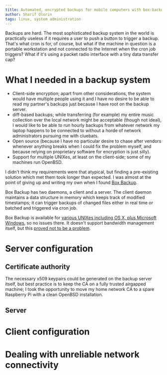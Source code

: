 ```yaml
---
title: Automated, encrypted backups for mobile computers with box-backup
author: Sharif Olorin
tags: linux, system administration
---
```


Backups are hard. The most sophisticated backup system in the world is
practically useless if it requires a user to push a button to trigger
a backup. That's what cron is for, of course, but what if the machine
in question is a portable workstation and not connected to the
Internet when the cron job triggers? What if it's using a packet radio
interface with a tiny data transfer cap?

# What I needed in a backup system

 - Client-side encryption; apart from other considerations, the system
   would have multiple people using it and I have no desire to be able
   to read my partner's backups just because I have root on the backup
   server.
 - diff-based backups; while transferring (for example) my entire
   music collection over the local network might be acceptable (though
   not ideal), I would like to be able to run hourly backups from
   whatever network my laptop happens to be connected to without a
   horde of network administrators pursuing me with cluebats.
 - Open source (because I have no particular desire to chase after
   vendors whenever anything breaks when I could fix the problem
   myself, and because relying on proprietary software for encryption
   is just silly).
 - Support for multiple UNIXes, at least on the client-side; some of
   my machines run OpenBSD.
   
I didn't think my requirements were that atypical, but finding a
pre-existing solution which met them took longer than expected. I was
almost at the point of giving up and writing my own when I found
[Box Backup](https://www.boxbackup.org/).
   
Box Backup has two daemons, a client and a server. The client daemon
maintains a data structure in memory which keeps track of modified
timestamps; it can trigger backups of changed files either in real
time or batched and triggered via cron job.

Box Backup is available for
[various UNIXes including OS X, plus Microsoft Windows](https://www.boxbackup.org/wiki/SystemRequirements),
so no issues there. It doesn't support bandwidth management itself,
but this
[proved not to be a problem](#dealing-with-unreliable-network-connectivity).

# Server configuration

## Certificate authority

The necessary x509 keypairs could be generated on the backup server
itself, but best practice is to keep the CA on a fully trusted
airgapped machine; I took the opportunity to move my home network CA
to a spare Raspberry Pi with a clean OpenBSD installation.

## Server

# Client configuration

# Dealing with unreliable network connectivity
